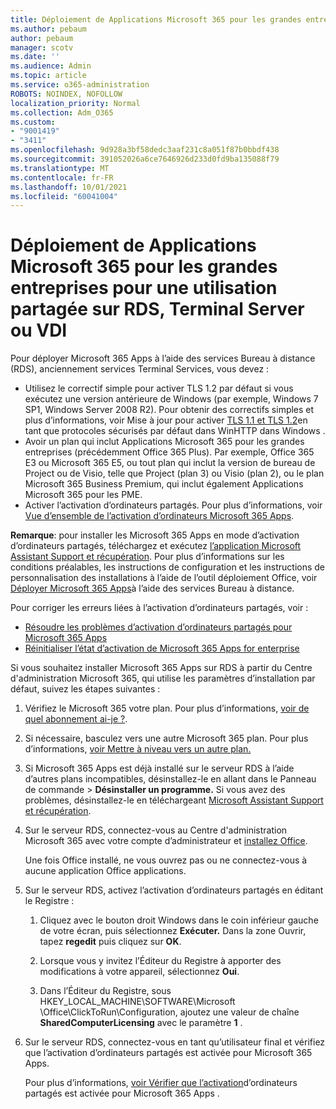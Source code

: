 ```yaml
---
title: Déploiement de Applications Microsoft 365 pour les grandes entreprises pour une utilisation partagée sur RDS, Terminal Server ou VDI
ms.author: pebaum
author: pebaum
manager: scotv
ms.date: ''
ms.audience: Admin
ms.topic: article
ms.service: o365-administration
ROBOTS: NOINDEX, NOFOLLOW
localization_priority: Normal
ms.collection: Adm_O365
ms.custom:
- "9001419"
- "3411"
ms.openlocfilehash: 9d928a3bf58dedc3aaf231c8a051f87b0bbdf438
ms.sourcegitcommit: 391052026a6ce7646926d233d0fd9ba135088f79
ms.translationtype: MT
ms.contentlocale: fr-FR
ms.lasthandoff: 10/01/2021
ms.locfileid: "60041004"
---
```

# <a name="deploying-microsoft-365-apps-for-enterprise-for-shared-use-on-rds-terminal-server-or-vdi"></a>Déploiement de Applications Microsoft 365 pour les grandes entreprises pour une utilisation partagée sur RDS, Terminal Server ou VDI

Pour déployer Microsoft 365 Apps à l’aide des services Bureau à distance (RDS), anciennement services Terminal Services, vous devez :

- Utilisez le correctif simple pour activer TLS 1.2 par défaut si vous exécutez une version antérieure de Windows (par exemple, Windows 7 SP1, Windows Server 2008 R2). Pour obtenir des correctifs simples et plus d’informations, voir Mise à jour pour activer [TLS 1.1 et TLS 1.2](https://support.microsoft.com/en-us/topic/update-to-enable-tls-1-1-and-tls-1-2-as-default-secure-protocols-in-winhttp-in-windows-c4bd73d2-31d7-761e-0178-11268bb10392#bkmk_easy)en tant que protocoles sécurisés par défaut dans WinHTTP dans Windows . 
- Avoir un plan qui inclut Applications Microsoft 365 pour les grandes entreprises (précédemment Office 365 Plus). Par exemple, Office 365 E3 ou Microsoft 365 E5, ou tout plan qui inclut la version de bureau de Project ou de Visio, telle que Project (plan 3) ou Visio (plan 2), ou le plan Microsoft 365 Business Premium, qui inclut également Applications Microsoft 365 pour les PME.
- Activer l’activation d’ordinateurs partagés. Pour plus d’informations, voir [Vue d’ensemble de l’activation d’ordinateurs Microsoft 365 Apps](https://docs.microsoft.com/deployoffice/overview-shared-computer-activation).

**Remarque**: pour installer les Microsoft 365 Apps en mode d’activation d’ordinateurs partagés, téléchargez et exécutez [l’application Microsoft Assistant Support et récupération](https://docs.microsoft.com/alchemyinsights/deploy-o365-remotely-to-rds). Pour plus d’informations sur les conditions préalables, les instructions de configuration et les instructions de personnalisation des installations à l’aide de l’outil déploiement Office, voir [Déployer Microsoft 365 Apps](https://docs.microsoft.com/deployoffice/deploy-microsoft-365-apps-remote-desktop-services)à l’aide des services Bureau à distance.

Pour corriger les erreurs liées à l’activation d’ordinateurs partagés, voir :

- [Résoudre les problèmes d’activation d’ordinateurs partagés pour Microsoft 365 Apps](https://docs.microsoft.com/deployoffice/troubleshoot-shared-computer-activation)
- [Réinitialiser l’état d’activation de Microsoft 365 Apps for enterprise](https://docs.microsoft.com/office/troubleshoot/activation/reset-office-365-proplus-activation-state)

Si vous souhaitez installer Microsoft 365 Apps sur RDS à partir du Centre d'administration Microsoft 365, qui utilise les paramètres d’installation par défaut, suivez les étapes suivantes :

1. Vérifiez le Microsoft 365 votre plan. Pour plus d’informations, [voir de quel abonnement ai-je ?](https://docs.microsoft.com/microsoft-365/admin/admin-overview/what-subscription-do-i-have).

1. Si nécessaire, basculez vers une autre Microsoft 365 plan. Pour plus d’informations, [voir Mettre à niveau vers un autre plan.](https://docs.microsoft.com/microsoft-365/commerce/subscriptions/upgrade-to-different-plan)

1. Si Microsoft 365 Apps est déjà installé sur le serveur RDS à l’aide d’autres plans incompatibles, désinstallez-le en allant dans le Panneau de commande  >  **Désinstaller un programme.** Si vous avez des problèmes, désinstallez-le en téléchargeant [Microsoft Assistant Support et récupération](https://aka.ms/SARA-OfficeUninstall-Alchemy).

1. Sur le serveur RDS, connectez-vous au Centre d'administration Microsoft 365 avec votre compte d’administrateur et [installez Office](https://portal.office.com/OLS/MySoftware.aspx).

   Une fois Office installé, ne vous ouvrez pas ou ne connectez-vous à aucune application Office applications.

1. Sur le serveur RDS, activez l’activation d’ordinateurs partagés en éditant le Registre :

   1. Cliquez avec le bouton droit Windows dans le coin inférieur gauche de votre écran, puis sélectionnez **Exécuter.** Dans la zone Ouvrir, tapez **regedit** puis cliquez sur **OK**.

   1. Lorsque vous y invitez l’Éditeur du Registre à apporter des modifications à votre appareil, sélectionnez **Oui**.

   1. Dans l’Éditeur du Registre, sous HKEY_LOCAL_MACHINE\SOFTWARE\Microsoft \Office\ClickToRun\Configuration, ajoutez une valeur de chaîne **SharedComputerLicensing** avec le paramètre **1** .

1. Sur le serveur RDS, connectez-vous en tant qu’utilisateur final et vérifiez que l’activation d’ordinateurs partagés est activée pour Microsoft 365 Apps. 

   Pour plus d’informations, [voir Vérifier que l’activation](https://docs.microsoft.com/deployoffice/troubleshoot-shared-computer-activation#verify-that-shared-computer-activation-is-enabled-for-microsoft-365-apps)d’ordinateurs partagés est activée pour Microsoft 365 Apps .